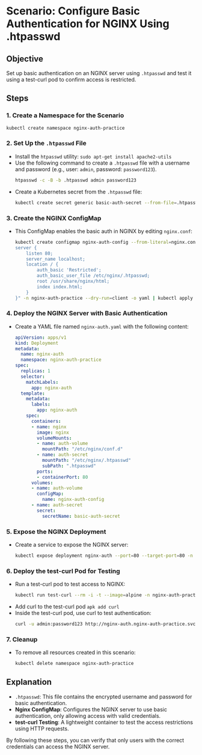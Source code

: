 
# Scenario: Configure Basic Authentication for NGINX Using .htpasswd

## Objective
Set up basic authentication on an NGINX server using `.htpasswd` and test it using a test-curl pod to confirm access is restricted.

## Steps

### 1. Create a Namespace for the Scenario
```bash
kubectl create namespace nginx-auth-practice
```

### 2. Set Up the `.htpasswd` File
- Install the `htpasswd` utility: `sudo apt-get install apache2-utils`
- Use the following command to create a `.htpasswd` file with a username and password (e.g., user: `admin`, password: `password123`).
  ```bash
  htpasswd -c -B -b .htpasswd admin password123
  ```
- Create a Kubernetes secret from the `.htpasswd` file:
  ```bash
  kubectl create secret generic basic-auth-secret --from-file=.htpasswd -n nginx-auth-practice
  ```

### 3. Create the NGINX ConfigMap
- This ConfigMap enables the basic auth in NGINX by editing `nginx.conf`:
  ```bash
  kubectl create configmap nginx-auth-config --from-literal=nginx.conf="
  server {
      listen 80;
      server_name localhost;
      location / {
          auth_basic 'Restricted';
          auth_basic_user_file /etc/nginx/.htpasswd;
          root /usr/share/nginx/html;
          index index.html;
      }
  }" -n nginx-auth-practice --dry-run=client -o yaml | kubectl apply -f -
  ```

### 4. Deploy the NGINX Server with Basic Authentication
- Create a YAML file named `nginx-auth.yaml` with the following content:
  ```yaml
  apiVersion: apps/v1
  kind: Deployment
  metadata:
    name: nginx-auth
    namespace: nginx-auth-practice
  spec:
    replicas: 1
    selector:
      matchLabels:
        app: nginx-auth
    template:
      metadata:
        labels:
          app: nginx-auth
      spec:
        containers:
        - name: nginx
          image: nginx
          volumeMounts:
          - name: auth-volume
            mountPath: "/etc/nginx/conf.d"
          - name: auth-secret
            mountPath: "/etc/nginx/.htpasswd"
            subPath: ".htpasswd"
          ports:
          - containerPort: 80
        volumes:
        - name: auth-volume
          configMap:
            name: nginx-auth-config
        - name: auth-secret
          secret:
            secretName: basic-auth-secret
  ```

### 5. Expose the NGINX Deployment
- Create a service to expose the NGINX server:
  ```bash
  kubectl expose deployment nginx-auth --port=80 --target-port=80 -n nginx-auth-practice
  ```

### 6. Deploy the test-curl Pod for Testing
- Run a test-curl pod to test access to NGINX:
  ```bash
  kubectl run test-curl --rm -i -t --image=alpine -n nginx-auth-practice -- /bin/sh
  ```
- Add curl to the test-curl pod `apk add curl`
- Inside the test-curl pod, use curl to test authentication:
  ```bash
  curl -u admin:password123 http://nginx-auth.nginx-auth-practice.svc.cluster.local
  ```

### 7. Cleanup
- To remove all resources created in this scenario:
  ```bash
  kubectl delete namespace nginx-auth-practice
  ```

## Explanation
- `.htpasswd`: This file contains the encrypted username and password for basic authentication.
- **Nginx ConfigMap**: Configures the NGINX server to use basic authentication, only allowing access with valid credentials.
- **test-curl Testing**: A lightweight container to test the access restrictions using HTTP requests.

By following these steps, you can verify that only users with the correct credentials can access the NGINX server.
